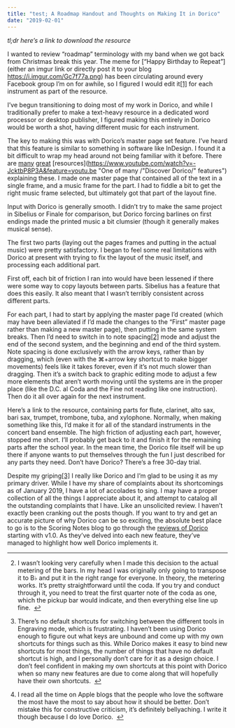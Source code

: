 ```yaml
---
title: "test; A Roadmap Handout and Thoughts on Making It in Dorico"
date: "2019-02-01"
---
```


_tl;dr here’s a link to download the resource_

I wanted to review “roadmap” terminology with my band when we got back from Christmas break this year. The meme for \[“Happy Birthday to Repeat”\](either an imgur link or directly post it to your blog https://i.imgur.com/Gc7f77a.png) has been circulating around every Facebook group I’m on for awhile, so I figured I would edit it[\[1\]](1 "see footnote") for each instrument as part of the resource.

I’ve begun transitioning to doing most of my work in Dorico, and while I traditionally prefer to make a text-heavy resource in a dedicated word processor or desktop publisher, I figured making this entirely in Dorico would be worth a shot, having different music for each instrument.

The key to making this was with Dorico’s master page set feature. I’ve heard that this feature is similar to something in software like InDesign. I found it a bit difficult to wrap my head around not being familiar with it before. There are [many](https://www.youtube.com/watch?v=k9I6qdKJ-zQ&list=PLoyaeouPUsdtQAPZqIiDYPNVCJEczPYaG&index=6 "Official Dorico tutorial from playlist") [great](https://www.scoringnotes.com/tips/working-with-master-pages-in-dorico-part-1/ "Excellent articles by Dan Kreider over on Scoring Notes") [resources](https://www.youtube.com/watch?v=-JcktbP8P3A&feature=youtu.be "One of many /"Discover Dorico/" features") explaining these. I made one master page that contained all of the text in a single frame, and a music frame for the part. I had to fiddle a bit to get the right music frame selected, but ultimately got that part of the layout fine.

Input with Dorico is generally smooth. I didn’t try to make the same project in Sibelius or Finale for comparison, but Dorico forcing barlines on first endings made the printed music a bit clumsier (though it generally makes musical sense).

The first two parts (laying out the pages frames and putting in the actual music) were pretty satisfactory. I began to feel some real limitations with Dorico at present with trying to fix the layout of the music itself, and processing each additional part.

First off, each bit of friction I ran into would have been lessened if there were some way to copy layouts between parts. Sibelius has a feature that does this easily. It also meant that I wasn’t terribly consistent across different parts.

For each part, I had to start by applying the master page I’d created (which may have been alleviated if I’d made the changes to the “First” master page rather than making a new master page), then putting in the same system breaks. Then I’d need to switch in to note spacing[\[2\]](2 "see footnote") mode and adjust the end of the second system, and the beginning and end of the third system. Note spacing is done exclusively with the arrow keys, rather than by dragging, which (even with the ⌘+arrow key shortcut to make bigger movements) feels like it takes forever, even if it’s not much slower than dragging. Then it’s a switch back to graphic editing mode to adjust a few more elements that aren’t worth moving until the systems are in the proper place (like the D.C. al Coda and the Fine not reading like one instruction). Then do it all over again for the next instrument.

Here’s a link to the resource, containing parts for flute, clarinet, alto sax, bari sax, trumpet, trombone, tuba, and xylophone. Normally, when making something like this, I’d make it for all of the standard instruments in the concert band ensemble. The high friction of adjusting each part, however, stopped me short. I’ll probably get back to it and finish it for the remaining parts after the school year. In the mean time, the Dorico file itself will be up there if anyone wants to put themselves through the fun I just described for any parts they need. Don’t have Dorico? There’s a free 30-day trial.

Despite my griping[\[3\]](3 "see footnote") I really like Dorico and I’m glad to be using it as my primary driver. While I have my share of complaints about its shortcomings as of January 2019, I have a lot of accolades to sing. I may have a proper collection of all the things I appreciate about it, and attempt to catalog all the outstanding complaints that I have. Like an unsolicited review. I haven’t exactly been cranking out the posts though. If you want to try and get an accurate picture of why Dorico can be so exciting, the absolute best place to go is to the Scoring Notes blog to go through the [reviews of Dorico](https://www.scoringnotes.com/news/dorico-is-here-a-review/) starting with v1.0. As they’ve delved into each new feature, they’ve managed to highlight how well Dorico implements it.

* * *

2. I wasn’t looking very carefully when I made this decision to the actual metering of the bars. In my head I was originally only going to transpose it to B♭ and put it in the right range for everyone. In theory, the metering works. It’s pretty straightforward until the coda. If you try and conduct through it, you need to treat the first quarter note of the coda as one, which the pickup bar would indicate, and then everything else line up fine.  [↩](1 "return to article")

4. There’s no default shortcuts for switching between the different tools in Engraving mode, which is frustrating. I haven’t been using Dorico enough to figure out what keys are unbound and come up with my own shortcuts for things such as this. While Dorico makes it easy to bind new shortcuts for most things, the number of things that have no default shortcut is high, and I personally don’t care for it as a design choice. I don’t feel confident in making my own shortcuts at this point with Dorico when so many new features are due to come along that will hopefully have their own shortcuts.  [↩](2 "return to article")

6. I read all the time on Apple blogs that the people who love the software the most have the most to say about how it should be better. Don’t mistake this for constructive criticism, it’s definitely bellyaching. I write it though because I do love Dorico.  [↩](3 "return to article")
